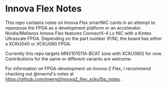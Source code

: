 Innova Flex Notes
=================

This repo contains notes on Innova Flex smartNIC cards in an attempt to repurpose the FPGA as
a development platform or an accelerator. Nvidia/Mellanox Innova Flex features ConnectX-4 Lx NIC
with a Kintex Ultrascale FPGA. Depending on the part number (P/N), the board has either a XCKU040
or XCKU060 FPGA.

Currently this repo targets MNV101511A-BCAT (one with XCKU060) for now. Contributions for the same
or different variants are welcome.

For information on FPGA-development on Innova-2 Flex, I recommend checking out @mwrnd's notes at
https://github.com/mwrnd/innova2_flex_xcku15p_notes .
